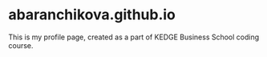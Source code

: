 # abaranchikova.github.io

This is my profile page, created as a part of KEDGE Business School coding course.
